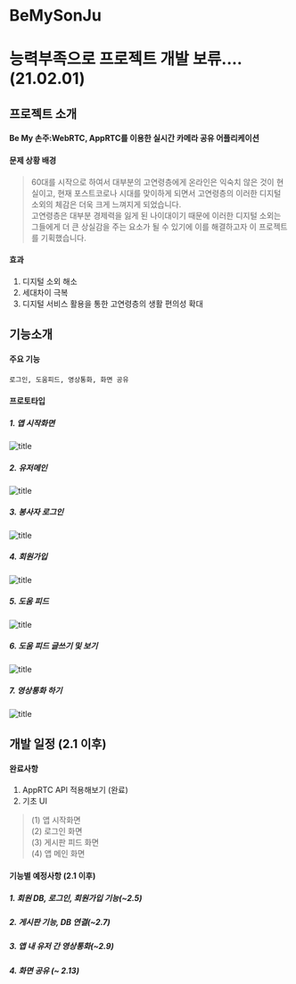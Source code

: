 # BeMySonJu
# 능력부족으로 프로젝트 개발 보류....(21.02.01)
## 프로젝트 소개
#### Be My 손주:WebRTC, AppRTC를 이용한 실시간 카메라 공유 어플리케이션
#### 문제 상황 배경
> 60대를 시작으로 하여서 대부분의 고연령층에게 온라인은 익숙치 않은 것이 현실이고,  현재 포스트코로나 시대를 맞이하게 되면서 고연령층의 이러한 디지털 소외의 체감은 더욱 크게 느껴지게 되었습니다.  
> 고연령층은 대부분 경제력을 잃게 된 나이대이기 때문에 이러한 디지털 소외는 그들에게 더 큰 상실감을 주는 요소가 될 수 있기에 이를 해결하고자 이 프로젝트를 기획했습니다.  

#### 효과
1. 디지털 소외 해소
2. 세대차이 극복
3. 디지털 서비스 활용을 통한 고연령층의 생활 편의성 확대


## 기능소개
#### 주요 기능
    로그인, 도움피드, 영상통화, 화면 공유
#### 프로토타입
##### 1. 앱 시작화면  
![title](./assets/images/mm_img/main.png)
##### 2. 유저메인  
![title](./assets/images/mm_img/user.png)
##### 3. 봉사자 로그인  
![title](./assets/images/mm_img/login.png)
##### 4. 회원가입  
![title](./assets/images/mm_img/register.png)
##### 5. 도움 피드  
![title](./assets/images/mm_img/list.png)
##### 6. 도움 피드 글쓰기 및 보기  
![title](./assets/images/mm_img//write.png)
##### 7. 영상통화 하기  
![title](./assets/images/mm_img//videocall.png)

## 개발 일정 (2.1 이후)

#### 완료사항
  1. AppRTC API 적용해보기 (완료)
  2. 기초 UI
>   (1) 앱 시작화면  
>   (2) 로그인 화면  
>   (3) 게시판 피드 화면  
>   (4) 앱 메인 화면  
#### 기능별 예정사항 (2.1 이후)
##### 1. 회원 DB, 로그인, 회원가입 기능(~2.5)
##### 2. 게시판 기능, DB 연결(~2.7)
##### 3. 앱 내 유저 간 영상통화(~2.9)
##### 4. 화면 공유 (~ 2.13)
